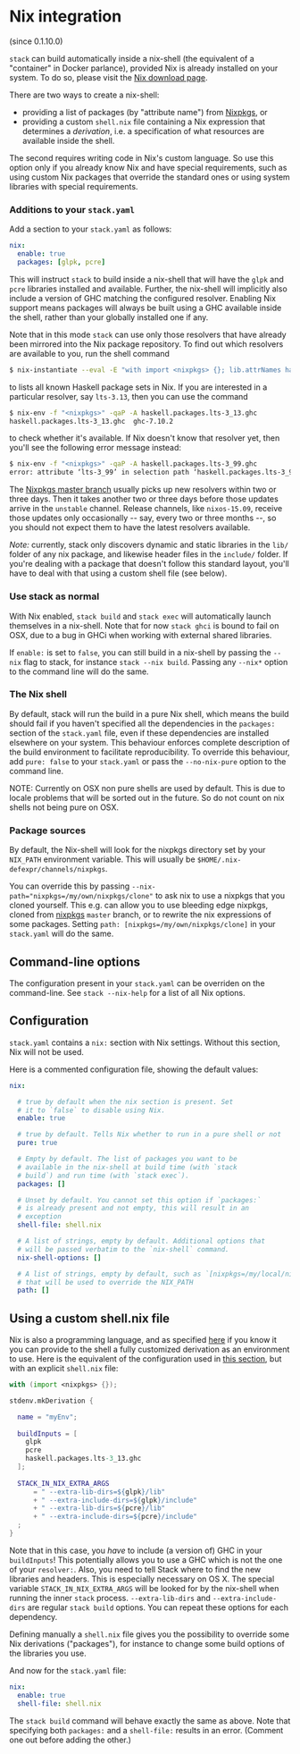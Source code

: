 # Nix integration

(since 0.1.10.0)

`stack` can build automatically inside a nix-shell (the equivalent of
a "container" in Docker parlance), provided Nix is already installed
on your system. To do so, please visit the
[Nix download page](http://nixos.org/nix/download.html).

There are two ways to create a nix-shell:

- providing a list of packages (by "attribute name") from
  [Nixpkgs](http://nixos.org/nixos/packages.html), or
- providing a custom `shell.nix` file containing a Nix expression that
  determines a *derivation*, i.e. a specification of what resources
  are available inside the shell.

The second requires writing code in Nix's custom language. So use this
option only if you already know Nix and have special requirements,
such as using custom Nix packages that override the standard ones or
using system libraries with special requirements.

### Additions to your `stack.yaml`

Add a section to your `stack.yaml` as follows:
```yaml
nix:
  enable: true
  packages: [glpk, pcre]
```

This will instruct `stack` to build inside a nix-shell that will have
the `glpk` and `pcre` libraries installed and available. Further, the
nix-shell will implicitly also include a version of GHC matching the
configured resolver. Enabling Nix support means packages will always
be built using a GHC available inside the shell, rather than your
globally installed one if any.

Note that in this mode `stack` can use only those resolvers that have already been
mirrored into the Nix package repository. To find out which resolvers are
available to you, run the shell command

```sh
$ nix-instantiate --eval -E "with import <nixpkgs> {}; lib.attrNames haskell.packages"
```

to lists all known Haskell package sets in Nix. If you are interested in a
particular resolver, say `lts-3.13`, then you can use the command

```sh
$ nix-env -f "<nixpkgs>" -qaP -A haskell.packages.lts-3_13.ghc
haskell.packages.lts-3_13.ghc  ghc-7.10.2
```

to check whether it's available. If Nix doesn't know that resolver yet, then
you'll see the following error message instead:

```sh
$ nix-env -f "<nixpkgs>" -qaP -A haskell.packages.lts-3_99.ghc
error: attribute ‘lts-3_99’ in selection path ‘haskell.packages.lts-3_99.ghc’ not found
```

The [Nixpkgs master branch](https://github.com/NixOS/nixpkgs/tree/master/pkgs/development/haskell-modules)
usually picks up new resolvers within two or three days. Then it takes another
two or three days before those updates arrive in the `unstable` channel.
Release channels, like `nixos-15.09`, receive those updates only occasionally
-- say, every two or three months --, so you should not expect them to have the
latest resolvers available.

*Note:* currently, stack only discovers dynamic and static libraries
in the `lib/` folder of any nix package, and likewise header files in
the `include/` folder. If you're dealing with a package that doesn't
follow this standard layout, you'll have to deal with that using
a custom shell file (see below).

### Use stack as normal

With Nix enabled, `stack build` and `stack exec` will automatically
launch themselves in a nix-shell. Note that for now `stack ghci` is bound to
fail on OSX, due to a bug in GHCi when working with external shared
libraries.

If `enable:` is set to `false`, you can still build in a nix-shell by
passing the `--nix` flag to stack, for instance `stack --nix build`.
Passing any `--nix*` option to the command line will do the same.

### The Nix shell

By default, stack will run the build in a pure Nix shell, which means the build should
fail if you haven't specified all the dependencies in the `packages:` section of the
`stack.yaml` file, even if these dependencies are installed elsewhere on your system.
This behaviour enforces complete description of the build environment to facilitate
reproducibility.
To override this behaviour, add `pure: false` to your `stack.yaml` or pass the `--no-nix-pure`
option to the command line.

NOTE: Currently on OSX non pure shells are used by default. This is due to locale
problems that will be sorted out in the future. So do not count on nix shells not being pure
on OSX.

### Package sources

By default, the Nix-shell will look for the nixpkgs directory set by your `NIX_PATH` environment variable.
This will usually be `$HOME/.nix-defexpr/channels/nixpkgs`.

You can override this by passing `--nix-path="nixpkgs=/my/own/nixpkgs/clone"` to ask nix to use
a nixpkgs that you cloned yourself. This e.g. can allow you to use bleeding edge nixpkgs, cloned from [nixpkgs](http://www.github.com/NixOS/nixpkgs) `master` branch, or to rewrite the nix expressions of some packages.
Setting `path: [nixpkgs=/my/own/nixpkgs/clone]` in your `stack.yaml` will do the same.

## Command-line options

The configuration present in your `stack.yaml` can be overriden on the
command-line. See `stack --nix-help` for a list of all Nix options.


## Configuration

`stack.yaml` contains a `nix:` section with Nix settings.
Without this section, Nix will not be used.

Here is a commented configuration file, showing the default values:
```yaml
nix:

  # true by default when the nix section is present. Set
  # it to `false` to disable using Nix.
  enable: true

  # true by default. Tells Nix whether to run in a pure shell or not
  pure: true

  # Empty by default. The list of packages you want to be
  # available in the nix-shell at build time (with `stack
  # build`) and run time (with `stack exec`).
  packages: []

  # Unset by default. You cannot set this option if `packages:`
  # is already present and not empty, this will result in an
  # exception
  shell-file: shell.nix

  # A list of strings, empty by default. Additional options that
  # will be passed verbatim to the `nix-shell` command.
  nix-shell-options: []

  # A list of strings, empty by default, such as `[nixpkgs=/my/local/nixpkgs/clone]`
  # that will be used to override the NIX_PATH
  path: []
```
## Using a custom shell.nix file

Nix is also a programming language, and as specified
[here](#nix-integration) if you know it you can provide to the
shell a fully customized derivation as an environment to use. Here is
the equivalent of the configuration used in
[this section](#additions-to-your-stackyaml), but with an explicit `shell.nix`
file:

```nix
with (import <nixpkgs> {});

stdenv.mkDerivation {

  name = "myEnv";
  
  buildInputs = [
    glpk 
    pcre 
    haskell.packages.lts-3_13.ghc
  ];
  
  STACK_IN_NIX_EXTRA_ARGS
      = " --extra-lib-dirs=${glpk}/lib" 
      + " --extra-include-dirs=${glpk}/include" 
      + " --extra-lib-dirs=${pcre}/lib" 
      + " --extra-include-dirs=${pcre}/include"
  ;
}
```

Note that in this case, you _have_ to include (a version of) GHC in
your `buildInputs`! This potentially allows you to use a GHC which is
not the one of your `resolver:`. Also, you need to tell Stack where to
find the new libraries and headers. This is especially necessary on OS
X. The special variable `STACK_IN_NIX_EXTRA_ARGS` will be looked for
by the nix-shell when running the inner `stack` process.
`--extra-lib-dirs` and `--extra-include-dirs` are regular `stack
build` options. You can repeat these options for each dependency.

Defining manually a `shell.nix` file gives you the possibility to
override some Nix derivations ("packages"), for instance to change
some build options of the libraries you use.

And now for the `stack.yaml` file:

```yaml
nix:
  enable: true
  shell-file: shell.nix
```

The `stack build` command will behave exactly the same as above. Note
that specifying both `packages:` and a `shell-file:` results in an
error. (Comment one out before adding the other.)
